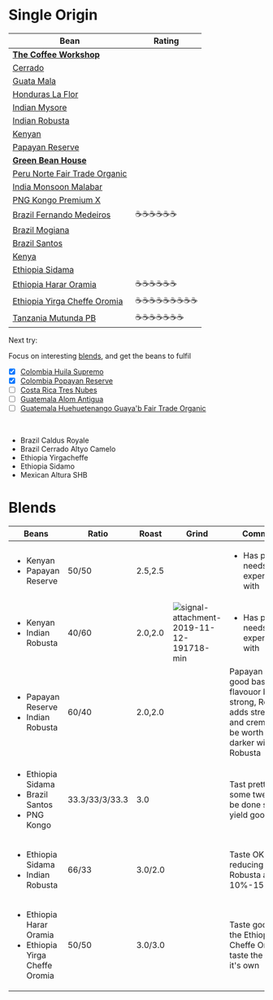# Single Origin

| Bean | Rating |
|------|--------|
| **[The Coffee Workshop]** |  |
| [Cerrado](Cerrado.md) |  |
| [Guata Mala](GuataMala.md) |  |
| [Honduras La Flor](HondurasLaFlor.md) |  |
| [Indian Mysore](IndianMysore.md) |  |
| [Indian Robusta](IndianRobusta.md) |  |
| [Kenyan](Kenyan.md) |  |
| [Papayan Reserve](PapayanReserve.md) |  |
| **[Green Bean House]** |  |
| [Peru Norte Fair Trade Organic](PeruNorteFairTradeOrganic.md) |  |
| [India Monsoon Malabar](IndiaMonsoonMalabar.md) |  |
| [PNG Kongo Premium X](PNGKongoPremiumX.md) |  |
| [Brazil Fernando Medeiros](BrazilFernandoMedeiros.md) | :coffee::coffee::coffee::coffee::coffee::coffee: |
| [Brazil Mogiana](BrazilMogiana.md) |  |
| [Brazil Santos](BrazilSantos.md) |  |
| [Kenya](Kenya.md) |  |
| [Ethiopia Sidama](EthiopiaSidama.md) |  |
| [Ethiopia Harar Oramia](EthiopiaHararOramia.md) | :coffee::coffee::coffee::coffee::coffee::coffee: |
| [Ethiopia Yirga Cheffe Oromia](EthiopiaYirgaCheffeOromia.md) | :coffee::coffee::coffee::coffee::coffee::coffee::coffee::coffee::coffee: |
| [Tanzania Mutunda PB](TanzaniaMatundaPB.md) | :coffee::coffee::coffee::coffee::coffee::coffee::coffee: |


[The Coffee Workshop]: https://www.thecoffeeworkshop.co.nz/store/c6/Green_Coffee_Beans_%28500gm%2C_1kg%2C_5kg_%26_15kg%29.html
[Green Bean House]: https://www.greenbeanhouse.co.nz/green-coffee-beans.html



Next try:

Focus on interesting [blends](https://www.greenbeanhouse.co.nz/page/classic-blends.html), and get the beans to fulfil

* [x] [Colombia Huila Supremo](https://www.greenbeanhouse.co.nz/product/2079681)
* [x] [Colombia Popayan Reserve](https://www.greenbeanhouse.co.nz/product/2085558)
* [ ] [Costa Rica Tres Nubes](https://www.greenbeanhouse.co.nz/product/2108294)
* [ ] [Guatemala Alom Antigua](https://www.greenbeanhouse.co.nz/product/GuatemalaCertifiedAntiguaSpecialty)
* [ ] [Guatemala Huehuetenango Guaya'b Fair Trade Organic](https://www.greenbeanhouse.co.nz/product/GuatemalaHuehuetenangoGuayabFTO)

<br>

* Brazil Caldus Royale
* Brazil Cerrado Altyo Camelo
* Ethiopia Yirgacheffe
* Ethiopia Sidamo
* Mexican Altura SHB



# Blends

| Beans                   | Ratio | Roast   | Grind | Comments |
|-------------------------|-------|---------|-------|----
| <ul><li>Kenyan</li><li>Papayan Reserve</li></ul> | 50/50 | 2.5,2.5 | | <ul><li>Has potential, needs experimenting with</li><ul>
 | <ul><li>Kenyan</li><li>Indian Robusta</li><ul> | 40/60 | 2.0,2.0 | ![signal-attachment-2019-11-12-191718-min](https://user-images.githubusercontent.com/2862029/68647862-c8722580-0583-11ea-993c-09ed10db39e5.jpeg) | <ul><li>Has potential, needs experimenting with</li><ul>
 | <ul><li>Papayan Reserve</li><li>Indian Robusta</li></ul> | 60/40 | 2.0,2.0 | | Papayan makes a good base full of flavouor but not strong, Robusta adds strength and crema. Could be worth going darker with the Robusta
 | <ul><li>Ethiopia Sidama</li><li>Brazil Santos</li><li>PNG Kongo</li></ol> | 33.3/33/3/33.3 | 3.0 |  | Tast pretty good, some tweaking to be done should yield good results
 | <ul><li>Ethiopia Sidama</li><li>Indian Robusta</li></ul> | 66/33 | 3.0/2.0 |  | Taste OK. Try reducing the Robusta another 10%-15%
 | <ul><li>Ethiopia Harar Oramia</li><li>Ethiopia Yirga Cheffe Oromia</li></ul> | 50/50 | 3.0/3.0 |  | Taste good. but the Ethiopia Yirga Cheffe Oromia taste the best on it's own

